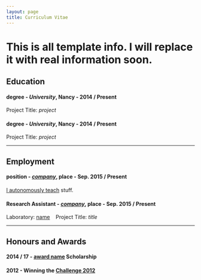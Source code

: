```yaml
---
layout: page
title: Curriculum Vitae
---
```


# This is all template info. I will replace it with real information soon.

## Education

#### **degree** - *University*, Nancy - 2014 / Present
Project Title: *project*

#### **degree** - *University*, Nancy - 2014 / Present
Project Title: *project*

---

## Employment

#### **position** - [*company*](link), place - Sep. 2015 / Present
[I autonomously teach]({{site.baseurl}}pages/02-teaching/) stuff.


#### **Research Assistant** - [*company*](link), place - Sep. 2015 / Present
Laboratory: [name](link) &nbsp;&nbsp;
Project Title: *title*

---

## Honours and Awards

#### 2014 / 17 - [award name](link)  Scholarship
#### 2012 - Winning the [Challenge 2012](link)

